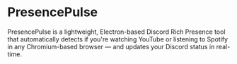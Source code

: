# PresencePulse
PresencePulse is a lightweight, Electron-based Discord Rich Presence tool that automatically detects if you're watching YouTube or listening to Spotify in any Chromium-based browser — and updates your Discord status in real-time.
